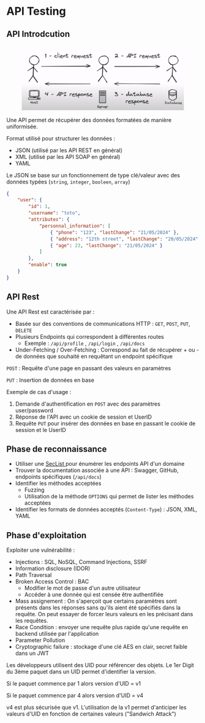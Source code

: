# API Testing

## API Introdcution

<figure><img src="../.gitbook/assets/image (1) (1).png" alt=""><figcaption></figcaption></figure>

Une API permet de récupérer des données formatées de manière uniformisée.

Format utilisé pour structurer les données :&#x20;

* JSON (utilisé par les API REST en général)
* XML (utilisé par les API SOAP en général)
* YAML

Le JSON se base sur un fonctionnement de type clé/valeur avec des données typées (`string`, `integer`, `booleen`, `array`)

```json
{
    "user": {
        "id": 1,
        "username": "toto",
        "attributes": {
            "personnal_information": [
                { "phone": "123", "lastChange": "21/05/2024" },
                { "address": "12th street", "lastChange": "20/05/2024" },
                { "age": 23, "lastChange": "21/05/2024" }
            ]
        },
        "enable": true
    }
}
```

## API Rest

Une API Rest est caractérisée par :

* Basée sur des conventions de communications HTTP : `GET`, `POST`, `PUT`, `DELETE`
* Plusieurs Endpoints qui correspondent à différentes routes
  * Exemple : `/api/profile` , `/api/login` , `/api/docs`
* Under-Fetching / Over-Fetching : Correspond au fait de récupérer + ou - de données que souhaité en requêtant un endpoint spécifique

`POST` : Requête d'une page en passant des valeurs en paramètres

`PUT` : Insertion de données en base

Exemple de cas d'usage :

1. Demande d'authentification en `POST` avec des paramètres user/password
2. Réponse de l'API avec un cookie de session et UserID
3. Requête `PUT` pour insérer des données en base en passant le cookie de session et le UserID

## Phase de reconnaissance

* Utiliser une [SecList ](https://github.com/danielmiessler/SecLists/blob/master/Discovery/Web-Content/api/api-endpoints.txt)pour énumérer les endpoints API d'un domaine&#x20;
* Trouver la documentation associée à une API : Swagger, GitHub, endpoints spécifiques (`/api/docs`)
* Identifier les méthodes acceptées
  * Fuzzing
  * Utilisation de la méthode `OPTIONS` qui permet de lister les méthodes acceptées
* Identifier les formats de données acceptés (`Content-Type`) : JSON, XML, YAML

## Phase d'exploitation

Exploiter une vulnérabilité :

* Injections : SQL, NoSQL, Command Injections, SSRF
* Information disclosure (IDOR)
* Path Traversal
* Broken Access Control : BAC
  * Modifier le mot de passe d'un autre utilisateur
  * Accéder à une donnée qui est censée être authentifiée
* Mass assignement : On s'aperçoit que certains paramètres sont présents dans les réponses sans qu'ils aient été spécifiés dans la requête. On peut essayer de forcer leurs valeurs en les précisant dans les requêtes.
* Race Condition : envoyer une requête plus rapide qu'une requête en backend utilisée par l'application
* Parameter Pollution&#x20;
* Cryptographic failure : stockage d'une clé AES en clair, secret faible dans un JWT

Les développeurs utilisent des UID pour référencer des objets. Le 1er Digit du 3ème paquet dans un UID permet d'identifier la version.

Si le paquet commence par 1 alors version d'UID = v1

Si le paquet commence par 4 alors version d'UID = v4

v4 est plus sécurisée que v1. L'utilisation de la v1 permet d'anticiper les valeurs d'UID en fonction de certaines valeurs ("Sandwich Attack")
